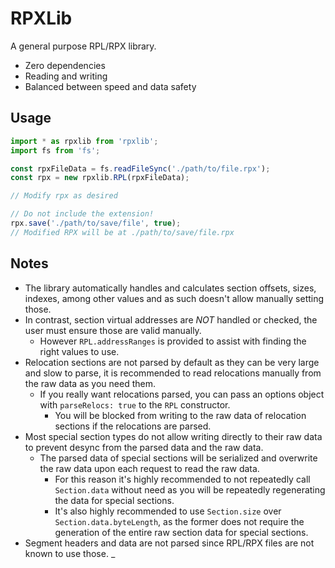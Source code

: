 # RPXLib

A general purpose RPL/RPX library.

* Zero dependencies
* Reading and writing
* Balanced between speed and data safety

## Usage
```ts
import * as rpxlib from 'rpxlib';
import fs from 'fs';

const rpxFileData = fs.readFileSync('./path/to/file.rpx');
const rpx = new rpxlib.RPL(rpxFileData);

// Modify rpx as desired

// Do not include the extension!
rpx.save('./path/to/save/file', true);
// Modified RPX will be at ./path/to/save/file.rpx
```

## Notes

* The library automatically handles and calculates section offsets, sizes, indexes, among other values and as such doesn't allow manually setting those.
* In contrast, section virtual addresses are *NOT* handled or checked, the user must ensure those are valid manually.
    * However `RPL.addressRanges` is provided to assist with finding the right values to use.
* Relocation sections are not parsed by default as they can be very large and slow to parse, it is recommended to read relocations manually from the raw data as you need them.
    * If you really want relocations parsed, you can pass an options object with `parseRelocs: true` to the `RPL` constructor.
        * You will be blocked from writing to the raw data of relocation sections if the relocations are parsed.
* Most special section types do not allow writing directly to their raw data to prevent desync from the parsed data and the raw data.
    * The parsed data of special sections will be serialized and overwrite the raw data upon each request to read the raw data.
        * For this reason it's highly recommended to not repeatedly call `Section.data` without need as you will be repeatedly regenerating the data for special sections.
        * It's also highly recommended to use `Section.size` over `Section.data.byteLength`, as the former does not require the generation of the entire raw section data for special sections.
* Segment headers and data are not parsed since RPL/RPX files are not known to use those.
_